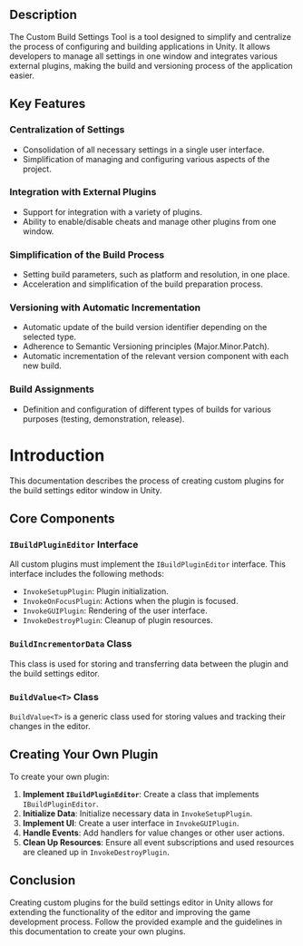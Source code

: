 ## Description
The Custom Build Settings Tool is a tool designed to simplify and centralize the process of configuring and building applications in Unity. It allows developers to manage all settings in one window and integrates various external plugins, making the build and versioning process of the application easier.

## Key Features

### Centralization of Settings
- Consolidation of all necessary settings in a single user interface.
- Simplification of managing and configuring various aspects of the project.

### Integration with External Plugins
- Support for integration with a variety of plugins.
- Ability to enable/disable cheats and manage other plugins from one window.

### Simplification of the Build Process
- Setting build parameters, such as platform and resolution, in one place.
- Acceleration and simplification of the build preparation process.

### Versioning with Automatic Incrementation
- Automatic update of the build version identifier depending on the selected type.
- Adherence to Semantic Versioning principles (Major.Minor.Patch).
- Automatic incrementation of the relevant version component with each new build.

### Build Assignments
- Definition and configuration of different types of builds for various purposes (testing, demonstration, release).

# Introduction

This documentation describes the process of creating custom plugins for the build settings editor window in Unity.

## Core Components

### `IBuildPluginEditor` Interface

All custom plugins must implement the `IBuildPluginEditor` interface. This interface includes the following methods:

- `InvokeSetupPlugin`: Plugin initialization.
- `InvokeOnFocusPlugin`: Actions when the plugin is focused.
- `InvokeGUIPlugin`: Rendering of the user interface.
- `InvokeDestroyPlugin`: Cleanup of plugin resources.

### `BuildIncrementorData` Class

This class is used for storing and transferring data between the plugin and the build settings editor.

### `BuildValue<T>` Class

`BuildValue<T>` is a generic class used for storing values and tracking their changes in the editor.

## Creating Your Own Plugin

To create your own plugin:

1. **Implement `IBuildPluginEditor`**: Create a class that implements `IBuildPluginEditor`.
2. **Initialize Data**: Initialize necessary data in `InvokeSetupPlugin`.
3. **Implement UI**: Create a user interface in `InvokeGUIPlugin`.
4. **Handle Events**: Add handlers for value changes or other user actions.
5. **Clean Up Resources**: Ensure all event subscriptions and used resources are cleaned up in `InvokeDestroyPlugin`.

## Conclusion

Creating custom plugins for the build settings editor in Unity allows for extending the functionality of the editor and improving the game development process. Follow the provided example and the guidelines in this documentation to create your own plugins.
